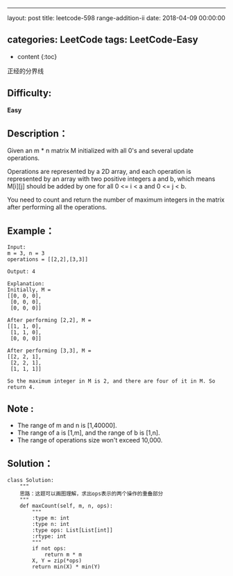 
---
layout: post
title:  leetcode-598 range-addition-ii
date:   2018-04-09 00:00:00

categories: LeetCode
tags: LeetCode-Easy
---

* content
{:toc}

正经的分界线





## Difficulty:

**Easy**

## Description：

Given an m * n matrix M initialized with all 0's and several update operations.

Operations are represented by a 2D array, and each operation is represented by 
an array with two positive integers a and b, which means M[i][j] should be added 
by one for all 0 <= i < a and 0 <= j < b.

You need to count and return the number of maximum integers in the matrix after 
performing all the operations.

## Example：

```
Input: 
m = 3, n = 3
operations = [[2,2],[3,3]]

Output: 4

Explanation: 
Initially, M = 
[[0, 0, 0],
 [0, 0, 0],
 [0, 0, 0]]

After performing [2,2], M = 
[[1, 1, 0],
 [1, 1, 0],
 [0, 0, 0]]

After performing [3,3], M = 
[[2, 2, 1],
 [2, 2, 1],
 [1, 1, 1]]

So the maximum integer in M is 2, and there are four of it in M. So return 4.

```

## Note :

- The range of m and n is [1,40000].
- The range of a is [1,m], and the range of b is [1,n].
- The range of operations size won't exceed 10,000.

## Solution：

```
class Solution:
    """
    思路：这题可以画图理解，求出ops表示的两个操作的重叠部分
    """
    def maxCount(self, m, n, ops):
        """
        :type m: int
        :type n: int
        :type ops: List[List[int]]
        :rtype: int
        """
        if not ops: 
            return m * m
        X, Y = zip(*ops)
        return min(X) * min(Y)
```